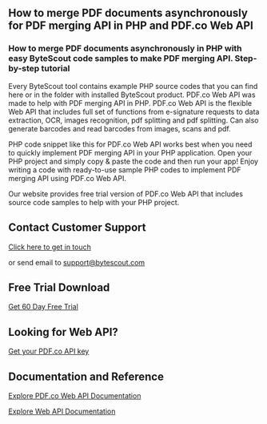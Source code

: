 ## How to merge PDF documents asynchronously for PDF merging API in PHP and PDF.co Web API

### How to merge PDF documents asynchronously in PHP with easy ByteScout code samples to make PDF merging API. Step-by-step tutorial

Every ByteScout tool contains example PHP source codes that you can find here or in the folder with installed ByteScout product. PDF.co Web API was made to help with PDF merging API in PHP. PDF.co Web API is the flexible Web API that includes full set of functions from e-signature requests to data extraction, OCR, images recognition, pdf splitting and pdf splitting. Can also generate barcodes and read barcodes from images, scans and pdf.

PHP code snippet like this for PDF.co Web API works best when you need to quickly implement PDF merging API in your PHP application. Open your PHP project and simply copy & paste the code and then run your app! Enjoy writing a code with ready-to-use sample PHP codes to implement PDF merging API using PDF.co Web API.

Our website provides free trial version of PDF.co Web API that includes source code samples to help with your PHP project.

## Contact Customer Support

[Click here to get in touch](https://bytescout.zendesk.com/hc/en-us/requests/new?subject=PDF.co%20Web%20API%20Question)

or send email to [support@bytescout.com](mailto:support@bytescout.com?subject=PDF.co%20Web%20API%20Question) 

## Free Trial Download

[Get 60 Day Free Trial](https://bytescout.com/download/web-installer?utm_source=github-readme)

## Looking for Web API? 

[Get your PDF.co API key](https://pdf.co/documentation/api?utm_source=github-readme)

## Documentation and Reference

[Explore PDF.co Web API Documentation](https://bytescout.com/documentation/index.html?utm_source=github-readme)

[Explore Web API Documentation](https://pdf.co/documentation/api?utm_source=github-readme)